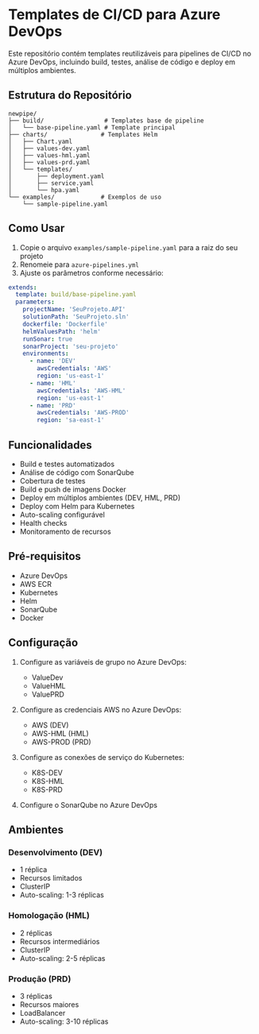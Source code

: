 # Templates de CI/CD para Azure DevOps

Este repositório contém templates reutilizáveis para pipelines de CI/CD no Azure DevOps, incluindo build, testes, análise de código e deploy em múltiplos ambientes.

## Estrutura do Repositório

```
newpipe/
├── build/                 # Templates base de pipeline
│   └── base-pipeline.yaml # Template principal
├── charts/               # Templates Helm
│   ├── Chart.yaml
│   ├── values-dev.yaml
│   ├── values-hml.yaml
│   ├── values-prd.yaml
│   └── templates/
│       ├── deployment.yaml
│       ├── service.yaml
│       └── hpa.yaml
└── examples/             # Exemplos de uso
    └── sample-pipeline.yaml
```

## Como Usar

1. Copie o arquivo `examples/sample-pipeline.yaml` para a raiz do seu projeto
2. Renomeie para `azure-pipelines.yml`
3. Ajuste os parâmetros conforme necessário:

```yaml
extends:
  template: build/base-pipeline.yaml
  parameters:
    projectName: 'SeuProjeto.API'
    solutionPath: 'SeuProjeto.sln'
    dockerfile: 'Dockerfile'
    helmValuesPath: 'helm'
    runSonar: true
    sonarProject: 'seu-projeto'
    environments:
      - name: 'DEV'
        awsCredentials: 'AWS'
        region: 'us-east-1'
      - name: 'HML'
        awsCredentials: 'AWS-HML'
        region: 'us-east-1'
      - name: 'PRD'
        awsCredentials: 'AWS-PROD'
        region: 'sa-east-1'
```

## Funcionalidades

- Build e testes automatizados
- Análise de código com SonarQube
- Cobertura de testes
- Build e push de imagens Docker
- Deploy em múltiplos ambientes (DEV, HML, PRD)
- Deploy com Helm para Kubernetes
- Auto-scaling configurável
- Health checks
- Monitoramento de recursos

## Pré-requisitos

- Azure DevOps
- AWS ECR
- Kubernetes
- Helm
- SonarQube
- Docker

## Configuração

1. Configure as variáveis de grupo no Azure DevOps:
   - ValueDev
   - ValueHML
   - ValuePRD

2. Configure as credenciais AWS no Azure DevOps:
   - AWS (DEV)
   - AWS-HML (HML)
   - AWS-PROD (PRD)

3. Configure as conexões de serviço do Kubernetes:
   - K8S-DEV
   - K8S-HML
   - K8S-PRD

4. Configure o SonarQube no Azure DevOps

## Ambientes

### Desenvolvimento (DEV)
- 1 réplica
- Recursos limitados
- ClusterIP
- Auto-scaling: 1-3 réplicas

### Homologação (HML)
- 2 réplicas
- Recursos intermediários
- ClusterIP
- Auto-scaling: 2-5 réplicas

### Produção (PRD)
- 3 réplicas
- Recursos maiores
- LoadBalancer
- Auto-scaling: 3-10 réplicas 